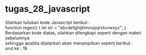 # tugas_28_javascript

Silahkan tuliskan kode Javascript berikut :
<br>
function regex() {
 let str = "abcdefghijklmnopqrstuvwxyz";
}
<br>
Berdasarkan kode diatas, silahkan dilengkapi seperti dengan materi sebelumnya 
<br>
sehingga apabila dijalankan akan menampilkan seperti berikut :
<br>
urut ke : 18
